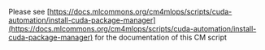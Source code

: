Please see [https://docs.mlcommons.org/cm4mlops/scripts/cuda-automation/install-cuda-package-manager](https://docs.mlcommons.org/cm4mlops/scripts/cuda-automation/install-cuda-package-manager) for the documentation of this CM script
